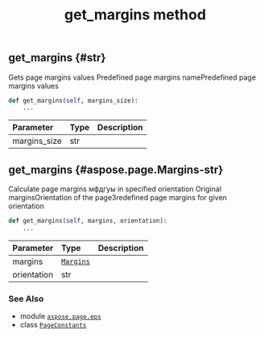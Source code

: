 ﻿---
title: get_margins method
second_title: Aspose.Page for Python via .NET API References
description: 
type: docs
weight: 20
url: /python-net/aspose.page.eps/pageconstants/get_margins/
is_root: false
---

## get_margins {#str}

Gets page margins values
Predefined page margins namePredefined page margins values



```python
def get_margins(self, margins_size):
    ...
```


| Parameter | Type | Description |
| :- | :- | :- |
| margins_size | str |  |


## get_margins {#aspose.page.Margins-str}

Calculate page margins мфдгуы in specified orientation
Original marginsOrientation of the pageЗredefined page margins for given orientation



```python
def get_margins(self, margins, orientation):
    ...
```


| Parameter | Type | Description |
| :- | :- | :- |
| margins | [`Margins`](/page/python-net/aspose.page/margins) |  |
| orientation | str |  |



### See Also
* module [`aspose.page.eps`](../../)
* class [`PageConstants`](/page/python-net/aspose.page.eps/pageconstants)
